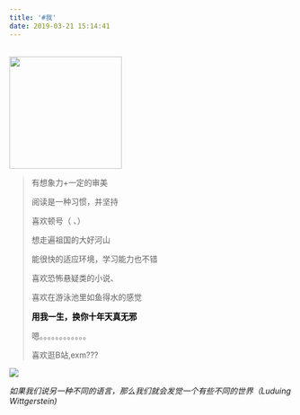 ```yaml
---
title: '#我'
date: 2019-03-21 15:14:41
---
```

<br>
<img src="https://avatars3.githubusercontent.com/u/21211456"  style="height:200px;width:200px"/>
<blockquote class="blockquote-center">
有想象力+一定的审美

阅读是一种习惯，并坚持

喜欢顿号（ 、）

想走遍祖国的大好河山

能很快的适应环境，学习能力也不错

喜欢恐怖悬疑类的小说、

喜欢在游泳池里如鱼得水的感觉

<font style="font-size:1.5vw;color:#000">**用我一生，换你十年天真无邪**</font>

嗯。。。。。。。。。。。。

喜欢逛B站,exm???
</blockquote>


<img src="https://deerway.oss-cn-beijing.aliyuncs.com/hexoBlog/LrbfNhtq-TM.jpg">

_如果我们说另一种不同的语言，那么我们就会发觉一个有些不同的世界（Luduing Wittgerstein)_
